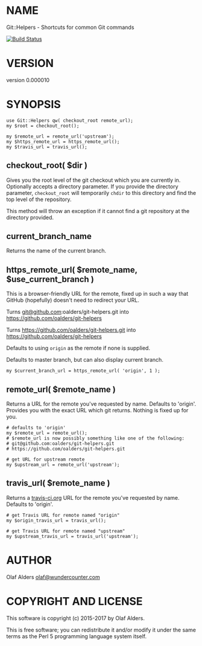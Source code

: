 # NAME

Git::Helpers - Shortcuts for common Git commands

[![Build Status](https://travis-ci.org/oalders/git-helpers.png?branch=master)](https://travis-ci.org/oalders/git-helpers)

# VERSION

version 0.000010

# SYNOPSIS

    use Git::Helpers qw( checkout_root remote_url);
    my $root = checkout_root();

    my $remote_url = remote_url('upstream');
    my $https_remote_url = https_remote_url();
    my $travis_url = travis_url();

## checkout\_root( $dir )

Gives you the root level of the git checkout which you are currently in.
Optionally accepts a directory parameter.  If you provide the directory
parameter, `checkout_root` will temporarily `chdir` to this directory and
find the top level of the repository.

This method will throw an exception if it cannot find a git repository at the
directory provided.

## current\_branch\_name

Returns the name of the current branch.

## https\_remote\_url( $remote\_name, $use\_current\_branch )

This is a browser-friendly URL for the remote, fixed up in such a way that
GitHub (hopefully) doesn't need to redirect your URL.

Turns git@github.com:oalders/git-helpers.git into https://github.com/oalders/git-helpers

Turns https://github.com/oalders/git-helpers.git into https://github.com/oalders/git-helpers

Defaults to using `origin` as the remote if none is supplied.

Defaults to master branch, but can also display current branch.

    my $current_branch_url = https_remote_url( 'origin', 1 );

## remote\_url( $remote\_name )

Returns a URL for the remote you've requested by name.  Defaults to 'origin'.
Provides you with the exact URL which git returns. Nothing is fixed up for you.

    # defaults to 'origin'
    my $remote_url = remote_url();
    # $remote_url is now possibly something like one of the following:
    # git@github.com:oalders/git-helpers.git
    # https://github.com/oalders/git-helpers.git

    # get URL for upstream remote
    my $upstream_url = remote_url('upstream');

## travis\_url( $remote\_name )

Returns a [travis-ci.org](https://metacpan.org/pod/travis-ci.org) URL for the remote you've requested by name.
Defaults to 'origin'.

    # get Travis URL for remote named "origin"
    my $origin_travis_url = travis_url();

    # get Travis URL for remote named "upstream"
    my $upstream_travis_url = travis_url('upstream');

# AUTHOR

Olaf Alders <olaf@wundercounter.com>

# COPYRIGHT AND LICENSE

This software is copyright (c) 2015-2017 by Olaf Alders.

This is free software; you can redistribute it and/or modify it under
the same terms as the Perl 5 programming language system itself.
